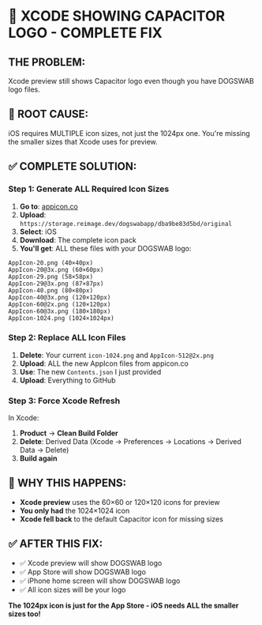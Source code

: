 # 🚨 XCODE SHOWING CAPACITOR LOGO - COMPLETE FIX

## **THE PROBLEM:**
Xcode preview still shows Capacitor logo even though you have DOGSWAB logo files.

## **🎯 ROOT CAUSE:**
iOS requires MULTIPLE icon sizes, not just the 1024px one. You're missing the smaller sizes that Xcode uses for preview.

## **✅ COMPLETE SOLUTION:**

### **Step 1: Generate ALL Required Icon Sizes**
1. **Go to**: [appicon.co](https://appicon.co)
2. **Upload**: `https://storage.reimage.dev/dogswabapp/dba9be83d5bd/original`
3. **Select**: iOS
4. **Download**: The complete icon pack
5. **You'll get**: ALL these files with your DOGSWAB logo:

```
AppIcon-20.png (40×40px)
AppIcon-20@3x.png (60×60px)  
AppIcon-29.png (58×58px)
AppIcon-29@3x.png (87×87px)
AppIcon-40.png (80×80px)
AppIcon-40@3x.png (120×120px)
AppIcon-60@2x.png (120×120px)
AppIcon-60@3x.png (180×180px)
AppIcon-1024.png (1024×1024px)
```

### **Step 2: Replace ALL Icon Files**
1. **Delete**: Your current `icon-1024.png` and `AppIcon-512@2x.png`
2. **Upload**: ALL the new AppIcon files from appicon.co
3. **Use**: The new `Contents.json` I just provided
4. **Upload**: Everything to GitHub

### **Step 3: Force Xcode Refresh**
In Xcode:
1. **Product** → **Clean Build Folder**
2. **Delete**: Derived Data (Xcode → Preferences → Locations → Derived Data → Delete)
3. **Build again**

## **🎯 WHY THIS HAPPENS:**
- **Xcode preview** uses the 60×60 or 120×120 icons for preview
- **You only had** the 1024×1024 icon
- **Xcode fell back** to the default Capacitor icon for missing sizes

## **✅ AFTER THIS FIX:**
- ✅ Xcode preview will show DOGSWAB logo
- ✅ App Store will show DOGSWAB logo  
- ✅ iPhone home screen will show DOGSWAB logo
- ✅ All icon sizes will be your logo

**The 1024px icon is just for the App Store - iOS needs ALL the smaller sizes too!**